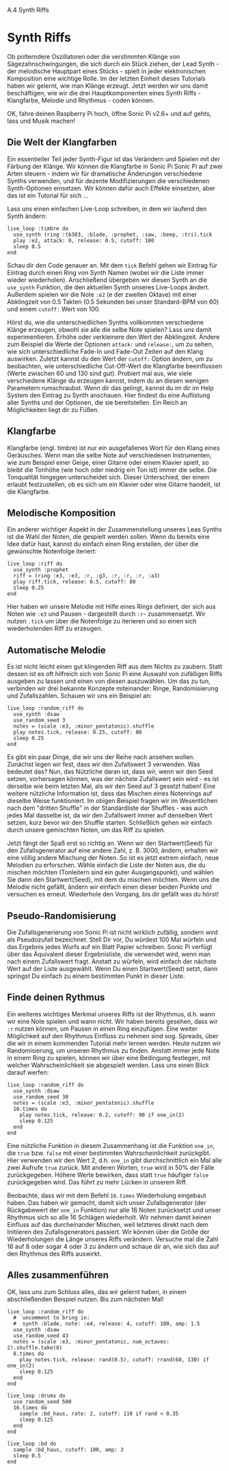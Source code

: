 A.4 Synth Riffs

# Synth Riffs

Ob polterndere Oszillatoren oder die verstimmten Klänge von Sägezahnschwingungen, die sich durch ein Stück ziehen, der Lead Synth - der melodische Hauptpart eines Stücks - spielt in jeder elektronischen Komposition eine wichtige Rolle. Im der letzten Einheit dieses Tutorials haben wir gelernt, wie man Klänge erzeugt. Jetzt werden wir uns damit beschäftigen, wie wir die drei Hauptkomponenten eines Synth Riffs - Klangfarbe, Melodie und Rhythmus - coden können.

OK, fahre deinen Raspberry Pi hoch, öffne Sonic Pi v2.6+ und auf gehts, lass und Musik machen!


## Die Welt der Klangfarben

Ein essentieller Teil jeder Synth-Figur ist das Verändern und Spielen mit der Färbung der Klänge. Wir können die Klangfarbe in Sonic Pi Sonic Pi auf zwei Arten steuern - indem wir für dramatische Änderungen verschiedene Synths verwenden, und für dezente Modifizierungen die verschiedenen Synth-Optionen einsetzen. Wir können dafür auch Effekte einsetzen, aber das ist ein Tutorial für sich …

Lass uns einen einfachen Live-Loop schreiben, in dem wir laufend den Synth ändern:

```
live_loop :timbre do
  use_synth (ring :tb303, :blade, :prophet, :saw, :beep, :tri).tick
  play :e2, attack: 0, release: 0.5, cutoff: 100
  sleep 0.5
end
```

Schau dir den Code genauer an. Mit dem `tick` Befehl gehen wir Eintrag für Eintrag durch einen Ring von Synth Namen (wobei wir die Liste immer wieder wiederholen). Anschließend übergeben wir diesen Synth an die `use_synth` Funktion, die den aktuellen Synth unseres Live-Loops ändert. Außerdem spielen wir die Note `:e2` (e der zweiten Oktave) mit einer Abklingzeit von 0.5 Takten (0.5 Sekunden bei unser Standard-BPM von 60) und einem `cutoff:` Wert von 100.

Hörst du, wie die unterschiedlichen Synths vollkommen verschiedene Klänge erzeugen, obwohl sie alle die selbe Note spielen? Lass uns damit experimentieren. Erhöhe oder verkleinere den Wert der Abklingzeit. Ändere zum Beispiel die Werte der Optionen `attack:` und `release:`, um zu sehen, wie sich unterschiedliche Fade-In und Fade-Out Zeiten auf den Klang auswirken. Zuletzt kannst du den Wert der `cutoff:` Option ändern, um zu beobachten, wie unterschiedliche Cut-Off-Wert die Klangfarbe beeinflussen (Werte zwischen 60 und 130 sind gut). Probiert mal aus, wie viele verschiedene Klänge du erzeugen kannst, indem du an diesen wenigen Parametern rumschraubst. Wenn dir das gelingt, kannst du im dir im Help System den Eintrag zu Synth anschauen. Hier findest du eine Auflistung aller Synths und der Optionen, die sie bereitstellen. Ein Reich an Möglichkeiten liegt dir zu Füßen.

## Klangfarbe

Klangfarbe (engl. timbre) ist nur ein ausgefallenes Wort für den Klang eines Geräusches. Wenn man die selbe Note auf verschiedenen Instrumenten, wie zum Beispiel einer Geige, einer Gitarre oder einem Klavier spielt, so bleibt die Tonhöhe (wie hoch oder niedrig ein Ton ist) immer die selbe. Die Tonqualität hingegen unterscheidet sich. Dieser Unterschied, der einem erlaubt festzustellen, ob es sich um ein Klavier oder eine Gitarre handelt, ist die Klangfarbe.


## Melodische Komposition

Ein anderer wichtiger Aspekt in der Zusammenstellung unseres Leas Synths ist die Wahl der Noten, die gespielt werden sollen. Wenn du bereits eine Idee dafür hast, kannst du einfach einen Ring erstellen, der über die gewünschte Notenfolge iteriert:

```
live_loop :riff do
  use_synth :prophet
  riff = (ring :e3, :e3, :r, :g3, :r, :r, :r, :a3)
  play riff.tick, release: 0.5, cutoff: 80
  sleep 0.25
end
```
    
Hier haben wir unsere Melodie mit Hilfe eines Rings definiert, der sich aus Noten wie `:e3` und Pausen - dargestellt durch `:r`- zusammensetzt. Wir nutzen `.tick` um über die Notenfolge zu iterieren und so einen sich wiederholenden Riff zu erzeugen.

## Automatische Melodie

Es ist nicht leicht einen gut klingenden Riff aus dem Nichts zu zaubern. Statt dessen ist es oft hilfreich sich von Sonic Pi eine Auswahl von zufälligen Riffs ausgeben zu lassen und einen von diesen auszuwählen. Um das zu tun, verbinden wir drei bekannte Konzepte miteinander: Ringe, Randomisierung und Zufallszahlen. Schauen wir uns ein Beispiel an:

```
live_loop :random_riff do
  use_synth :dsaw
  use_random_seed 3
  notes = (scale :e3, :minor_pentatonic).shuffle
  play notes.tick, release: 0.25, cutoff: 80
  sleep 0.25
end
```

Es gibt ein paar Dinge, die wir uns der Reihe nach ansehen wollen. Zunächst legen wir fest, dass wir den Zufallswert 3 verwenden. Was bedeutet das? Nun, das Nützliche daran ist, dass wir, wenn wir den Seed setzen, vorhersagen können, was der nächste Zufallswert sein wird - es ist derselbe wie beim letzten Mal, als wir den Seed auf 3 gesetzt haben! Eine weitere nützliche Information ist, dass das Mischen eines Notenrings auf dieselbe Weise funktioniert. Im obigen Beispiel fragen wir im Wesentlichen nach dem "dritten Shuffle" in der Standardliste der Shuffles - was auch jedes Mal dasselbe ist, da wir den Zufallswert immer auf denselben Wert setzen, kurz bevor wir den Shuffle starten. Schließlich gehen wir einfach durch unsere gemischten Noten, um das Riff zu spielen.

Jetzt fängt der Spaß erst so richtig an. Wenn wir den Startwert(Seed) für den Zufallsgenerator auf eine andere Zahl, z. B. 3000, ändern, erhalten wir eine völlig andere Mischung der Noten. So ist es jetzt extrem einfach, neue Melodien zu erforschen. Wähle einfach die Liste der Noten aus, die du mischen möchten (Tonleitern sind ein guter Ausgangspunkt), und wählen Sie dann den Startwert(Seed), mit dem du mischen möchten. Wenn uns die Melodie nicht gefällt, ändern wir einfach einen dieser beiden Punkte und versuchen es erneut. Wiederhole den Vorgang, bis dir gefällt was du hörst!


## Pseudo-Randomisierung

Die Zufallsgenerierung von Sonic Pi ist nicht wirklich zufällig, sondern wird als Pseudozufall bezeichnet. Stell Dir vor, Du würdest 100 Mal würfeln und das Ergebnis jedes Wurfs auf ein Blatt Papier schreiben. Sonic Pi verfügt über das Äquivalent dieser Ergebnisliste, die verwendet wird, wenn man nach einem Zufallswert fragt. Anstatt zu würfeln, wird einfach der nächste Wert auf der Liste ausgewählt. Wenn Du einen Startwert(Seed) setzt, dann springst Du einfach zu einem bestimmten Punkt in dieser Liste.
 
## Finde deinen Rythmus

Ein weiteres wichtiges Merkmal unseres Riffs ist der Rhythmus, d.h. wann wir eine Note spielen und wann nicht. Wir haben bereits gesehen, dass wir `:r` nutzen können, um Pausen in einen Ring einzufügen. Eine weiter Möglichkeit auf den Rhythmus Einfluss zu nehmen sind sog. Spreads, über die wir in einem kommenden Tutorial mehr lernen werden. Heute nutzen wir Randomisierung, um unseren Rhythmus zu finden. Anstatt immer jede Note in einem Ring zu spielen, können wir über eine Bedingung festlegen, mit welcher Wahrscheinlichkeit sie abgespielt werden. Lass uns einen Blick darauf werfen:

```
live_loop :random_riff do
  use_synth :dsaw
  use_random_seed 30
  notes = (scale :e3, :minor_pentatonic).shuffle
  16.times do
    play notes.tick, release: 0.2, cutoff: 90 if one_in(2)
    sleep 0.125
  end
end
```

Eine nützliche Funktion in diesem Zusammenhang ist die Funktion `one_in`, die `true` bzw. `false` mit einer bestimmten Wahrscheinlichkeit zurückgibt. Hier verwenden wir den Wert 2, d.h. `one_in` gibt durchschnittlich ein Mal alle zwei Aufrufe `true` zurück. Mit anderen Worten, `true` wird in 50% der Fälle zurückgegeben. Höhere Werte bewirken, dass statt `true` häufiger `false` zurückgegeben wird. Das führt zu mehr Lücken in unserem Riff.

Beobachte, dass wir mit dem Befehl `16.times` Wiederholung eingebaut haben. Das haben wir gemacht, damit sich unser Zufallsgenerator (der Rückgabewert der `one_in` Funktion) nur alle 16 Noten zurücksetzt und unser Rhythmus sich so alle 16 Schlägen wiederholt. Wir nehmen damit keinen Einfluss auf das durcheinander Mischen, weil letzteres direkt nach dem Initiieren des Zufallsgenerators passiert. Wir können über die Größe der Wiederholungen die Länge unseres Riffs verändern. Versuche mal die Zahl 16 auf 8 oder sogar 4 oder 3 zu ändern und schaue dir an, wie sich das auf den Rhythmus des Riffs auswirkt.

## Alles zusammenführen

OK, lass uns zum Schluss alles, das wir gelernt haben, in einem abschließenden Beispiel nutzen. Bis zum nächsten Mal!

```
live_loop :random_riff do
  #  uncomment to bring in:
  #  synth :blade, note: :e4, release: 4, cutoff: 100, amp: 1.5
  use_synth :dsaw
  use_random_seed 43
  notes = (scale :e3, :minor_pentatonic, num_octaves: 2).shuffle.take(8)
  8.times do
    play notes.tick, release: rand(0.5), cutoff: rrand(60, 130) if one_in(2)
    sleep 0.125
  end
end
 
live_loop :drums do
  use_random_seed 500
  16.times do
    sample :bd_haus, rate: 2, cutoff: 110 if rand < 0.35
    sleep 0.125
  end
end
 
live_loop :bd do
  sample :bd_haus, cutoff: 100, amp: 3
  sleep 0.5
end
```
